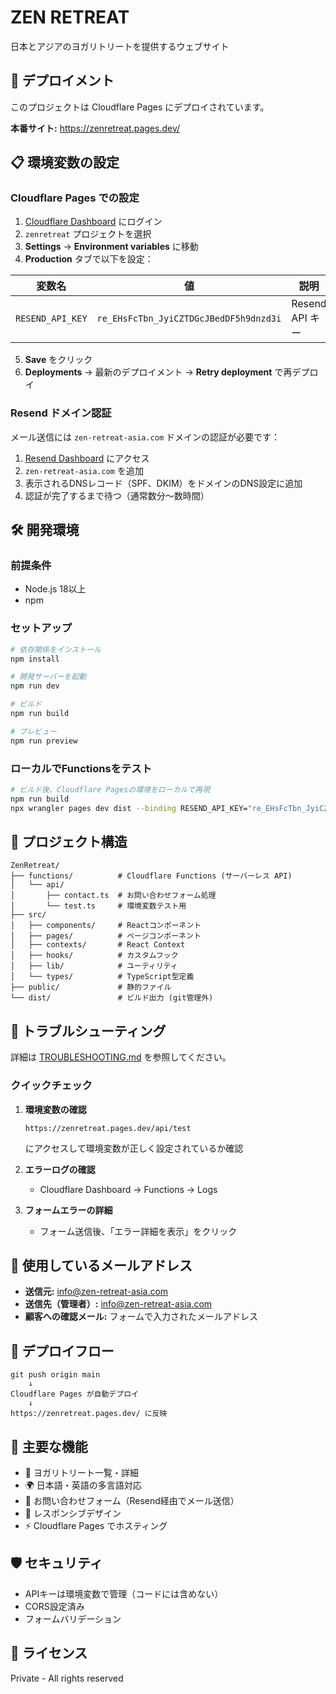 # ZEN RETREAT

日本とアジアのヨガリトリートを提供するウェブサイト

## 🚀 デプロイメント

このプロジェクトは Cloudflare Pages にデプロイされています。

**本番サイト:** https://zenretreat.pages.dev/

## 📋 環境変数の設定

### Cloudflare Pages での設定

1. [Cloudflare Dashboard](https://dash.cloudflare.com/) にログイン
2. `zenretreat` プロジェクトを選択
3. **Settings** → **Environment variables** に移動
4. **Production** タブで以下を設定：

| 変数名 | 値 | 説明 |
|--------|-----|------|
| `RESEND_API_KEY` | `re_EHsFcTbn_JyiCZTDGcJBedDF5h9dnzd3i` | Resend API キー |

5. **Save** をクリック
6. **Deployments** → 最新のデプロイメント → **Retry deployment** で再デプロイ

### Resend ドメイン認証

メール送信には `zen-retreat-asia.com` ドメインの認証が必要です：

1. [Resend Dashboard](https://resend.com/domains) にアクセス
2. `zen-retreat-asia.com` を追加
3. 表示されるDNSレコード（SPF、DKIM）をドメインのDNS設定に追加
4. 認証が完了するまで待つ（通常数分～数時間）

## 🛠️ 開発環境

### 前提条件

- Node.js 18以上
- npm

### セットアップ

```bash
# 依存関係をインストール
npm install

# 開発サーバーを起動
npm run dev

# ビルド
npm run build

# プレビュー
npm run preview
```

### ローカルでFunctionsをテスト

```bash
# ビルド後、Cloudflare Pagesの環境をローカルで再現
npm run build
npx wrangler pages dev dist --binding RESEND_API_KEY="re_EHsFcTbn_JyiCZTDGcJBedDF5h9dnzd3i"
```

## 📁 プロジェクト構造

```
ZenRetreat/
├── functions/          # Cloudflare Functions (サーバーレス API)
│   └── api/
│       ├── contact.ts  # お問い合わせフォーム処理
│       └── test.ts     # 環境変数テスト用
├── src/
│   ├── components/     # Reactコンポーネント
│   ├── pages/          # ページコンポーネント
│   ├── contexts/       # React Context
│   ├── hooks/          # カスタムフック
│   ├── lib/            # ユーティリティ
│   └── types/          # TypeScript型定義
├── public/             # 静的ファイル
└── dist/               # ビルド出力 (git管理外)
```

## 🔧 トラブルシューティング

詳細は [TROUBLESHOOTING.md](./TROUBLESHOOTING.md) を参照してください。

### クイックチェック

1. **環境変数の確認**
   ```
   https://zenretreat.pages.dev/api/test
   ```
   にアクセスして環境変数が正しく設定されているか確認

2. **エラーログの確認**
   - Cloudflare Dashboard → Functions → Logs

3. **フォームエラーの詳細**
   - フォーム送信後、「エラー詳細を表示」をクリック

## 📧 使用しているメールアドレス

- **送信元:** info@zen-retreat-asia.com
- **送信先（管理者）:** info@zen-retreat-asia.com
- **顧客への確認メール:** フォームで入力されたメールアドレス

## 🔄 デプロイフロー

```
git push origin main
    ↓
Cloudflare Pages が自動デプロイ
    ↓
https://zenretreat.pages.dev/ に反映
```

## 📝 主要な機能

- 🧘 ヨガリトリート一覧・詳細
- 🌍 日本語・英語の多言語対応
- 📩 お問い合わせフォーム（Resend経由でメール送信）
- 📱 レスポンシブデザイン
- ⚡ Cloudflare Pages でホスティング

## 🛡️ セキュリティ

- APIキーは環境変数で管理（コードには含めない）
- CORS設定済み
- フォームバリデーション

## 📄 ライセンス

Private - All rights reserved


